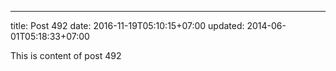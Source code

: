 ---
title: Post 492
date: 2016-11-19T05:10:15+07:00
updated: 2014-06-01T05:18:33+07:00

This is content of post 492